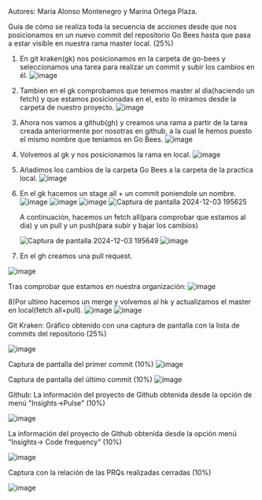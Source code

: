 Autores: Maria Alonso Montenegro y Marina Ortega Plaza.

Guía de cómo se realiza toda la secuencia de acciones desde que nos posicionamos en un nuevo commit del repositorio Go Bees hasta que pasa a estar visible en nuestra rama master local. (25%)

1) En git kraken(gk) nos posicionamos en la carpeta de go-bees y seleccionamos una tarea para realizar un commit y subir los cambios en él.
  ![image](https://github.com/user-attachments/assets/f76efb54-7d51-4375-bc27-6cc37326087b)

2) Tambien en el gk comprobamos que tenemos master al dia(haciendo un fetch) y que estamos posicionadas en el, esto lo miramos desde la carpeta de nuestro proyecto.
  ![image](https://github.com/user-attachments/assets/fe0d2b54-cae0-4899-9a58-57497d58b5f2)

3) Ahora nos vamos a github(gh) y creamos una rama a partir de la tarea creada anteriormente por nosotras en github, a la cual le hemos puesto el mismo nombre que teniamos en Go Bees.
   ![image](https://github.com/user-attachments/assets/8e707b22-6701-4c3f-9e05-b00c9571d581)

4) Volvemos al gk y nos posicionamos la rama en local.
   ![image](https://github.com/user-attachments/assets/d6dfdcf2-848e-4978-9817-834b54dc12eb)

5) Añadimos los cambios de la carpeta Go Bees a la carpeta de la practica local.
  ![image](https://github.com/user-attachments/assets/3c4202d7-3cec-4055-9d13-95b9923fffb0)

6) En el gk hacemos un stage all + un commit poniendole un nombre. 
   ![image](https://github.com/user-attachments/assets/8ae64c27-cae7-4728-aba9-a4dec1b9dbbe)
   ![image](https://github.com/user-attachments/assets/0408fbfc-82de-4e4d-ae7f-83542a5bc9ae)
   ![image](https://github.com/user-attachments/assets/3cb8700a-b6d2-4629-8d94-249767d6ed90)
   ![Captura de pantalla 2024-12-03 195625](https://github.com/user-attachments/assets/78131cb5-8cfa-4808-8218-6c88a8701fdd)


   A continuación, hacemos un fetch all(para comprobar que estamos al dia) y un pull y un push(para subir y bajar los cambios)

   ![Captura de pantalla 2024-12-03 195649](https://github.com/user-attachments/assets/79809067-eaab-46de-a8e3-caa4edea0a8d)
   ![image](https://github.com/user-attachments/assets/252de16d-e9b9-454b-83f0-beba9072d73f)

7) En el gh creamos una pull request.
   
  ![image](https://github.com/user-attachments/assets/de21de3f-26f2-44c2-96f2-68d01bda1860)

  Tras comprobar que estamos en nuestra organización:
  ![image](https://github.com/user-attachments/assets/716845b3-4174-4d60-915b-bbb8b9c54774)

8)Por ultimo hacemos un merge y volvemos al hk y actualizamos el master en local(fetch all+pull).
  ![image](https://github.com/user-attachments/assets/f1515c38-40e0-4b33-8ec9-5a21193a7d80)
  ![image](https://github.com/user-attachments/assets/f4c37b5c-441e-4e55-a387-2f0ee557eaa8)


Git Kraken:
Gráfico obtenido con una captura de pantalla con la lista de commits del repositorio (25%)

  ![image](https://github.com/user-attachments/assets/138af58a-04e0-4a2a-b7e3-53e1eb37815b)


Captura de pantalla del primer commit (10%)
  ![image](https://github.com/user-attachments/assets/dae0d238-943d-4a58-9f95-d23d6a59026d)

Captura de pantalla del último commit (10%)
  ![image](https://github.com/user-attachments/assets/291e5fa8-7c32-42d9-91b9-97b41f0507cd)


Github:
La información del proyecto de Github obtenida desde la opción de menú "Insights→Pulse" (10%)

  ![image](https://github.com/user-attachments/assets/a8496185-512e-47a1-9336-ea746e90d938)

La información del proyecto de Github obtenida desde la opción menú "Insights→ Code frequency" (10%)

  ![image](https://github.com/user-attachments/assets/054fe912-e616-4f76-b41f-99e4059db3f4)

Captura con la relación de las PRQs realizadas cerradas (10%)

  ![image](https://github.com/user-attachments/assets/ee755d2c-d5a8-4585-9702-b873567183a7)
